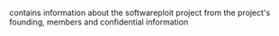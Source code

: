 contains information about the softwareploit project from the project's founding, members and confidential information
